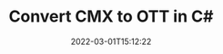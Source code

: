 ---
############################# Static ############################
layout: "auto-gen-conversion"
date: 2022-03-01T15:12:22
draft: false
otherformats: bmp dcm emf emz gif ico jp2 jpeg jpg png pps ppsx ppt pptx psb psd svg svgz tga tif tiff webp wmf wmz
breadcrumb: CMX to OTT in C#

############################# Head ############################
head_title: "CMX to OTT Converter in C#"
head_description: "Convert CMX to OTT in .NET using a few lines of code. Use the GroupDocs Document Conversion API to convert over 160 file formats."

############################# Header ############################
title: "Convert CMX to OTT in C#"
description: "CMX to OTT conversion with a few lines of .NET code"
bg_image: "https://cms.admin.containerize.com/templates/aspose/App_Themes/V3/images/bg/header1.png"
bg_overlay: false
button:
    enable: true

############################# SubMenu ############################
submenu:
    enable: true

    left:
        img_alt: "GroupDocs.Conversion for .NET"
        image: "https://cms.admin.containerize.com/templates/groupdocs/images/product-logos/90x90-noborder/groupdocs-conversion-net.png"
        product: "GroupDocs.Conversion"
        platform: ".NET"

    

############################# About ############################
about:
    enable: true
    title: "About GroupDocs.Conversion для .NET API"
    content: |
        [GroupDocs.Conversion for .NET](https://products.groupdocs.com/conversion/net/) can be used to convert Microsoft Word, Excel, PowerPoint, PDF, Visio and other formats. GroupDocs.Conversion is a standalone API that is suitable for back-end and internal systems where high performance is required. It does not depend on any software such as Microsoft or Open Office.
    

overview:
    enable: true
    content: |
        Convert your CMX files to OTT in .NET easily. You can use just a couple of C# code lines in any platform of your choice like - Windows, Linux, macOS.
        You can try CMX to OTT conversion for free and evaluate conversion results quality.
        Along with simple file conversion scenarios you can try more advanced options for loading source CMX file and for saving output OTT result. 
        
        For example, for the source CMX file you may use the following load options:

        * auto-detect file format;
        * specify password for protected files (if file format supports it);
        * replace missing fonts to preserve document appearance.
        
        There are also advanced convert options for the OTT file:

        * convert specific document page or page range;
        * add a watermark to the converted OTT file.

        Once conversion is completed you can save your OTT file to the local file path or any third-party storage like FTP, Amazon S3, Google Drive, Dropbox etc.
        Please note - to convert CMX to OTT there is no need for any additional software installed - like MS Office, Open Office, Adobe Acrobat Reader etc. 


############################# Steps ############################
steps:
    enable: true
    title_left: "Steps to convert CMX to OTT in C#"
    content_left: |
        [GroupDocs.Conversion](https://products.groupdocs.com/conversion/net/) makes it easy for developers to convert a CMX file to OTT with a few lines of code.

        * Create an instance of the Converter class and provide the file CMX with the full path
        * Create and set ConvertOptions for OTT type.
        * Call the Converter.Convert method and pass the full path and format (OTT) as a parameter
        
    title_right: "System Requirements"
    content_right: |
        Basic conversion with GroupDocs.Conversion for .NET can be done in just a few simple steps. Our APIs are supported on all major platforms and operating systems. Before executing the code below, make sure you have the following prerequisites installed on your system.

        * Operating systems: Microsoft Windows, Linux, MacOS
        * Development environments: Microsoft Visual Studio, Xamarin, MonoDevelop
        * Frameworks: .NET Framework, .NET Standard, .NET Core, Mono
        * Get the latest GroupDocs.Conversion for .NET from [Nuget](https://www.nuget.org/packages/groupdocs.conversion)
        
    code: |
        ```cs
        // Load CMX file
        var converter = new GroupDocs.Conversion.Converter("template.cmx");
        // Set conversion parameters for OTT format
        var convertOptions = converter.GetPossibleConversions()["ott"].ConvertOptions;
        // Convert to OTT format
        converter.Convert("output.ott", convertOptions);        
        ```
        
demos:
    enable: true
    title: "CMX to OTT Live Demo"
    content: |
       Convert CMX to OTT now by visiting the [GroupDocs.Conversion App](https://products.groupdocs.app/conversion/family) website. Online demo has the following advantages
          

more_formats:
    enable: true
    title: "Other supported transformations CMX"
    content: "You can also convert CMX to many other file formats. Please see the list below."
       
       
back_to_top:
    enable: true
---